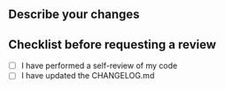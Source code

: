 ## Describe your changes

## Checklist before requesting a review

- [ ] I have performed a self-review of my code
- [ ] I have updated the CHANGELOG.md
